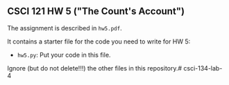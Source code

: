 CSCI 121 HW 5 ("The Count's Account")
-------------------------------------

The assignment is described in `hw5.pdf`.

It contains a starter file for the code
you need to write for HW 5:
- `hw5.py`: Put your code in this file.

Ignore (but do not delete!!!) the other files in this repository.# csci-134-lab-4
